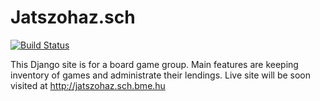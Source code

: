# Jatszohaz.sch
[![Build Status](https://travis-ci.org/bubi24/jatszohaz.sch.svg?branch=master)](https://travis-ci.org/bubi24/jatszohaz.sch)

This Django site is for a board game group. Main features are keeping inventory of games and administrate their lendings.
Live site will be soon visited at http://jatszohaz.sch.bme.hu
